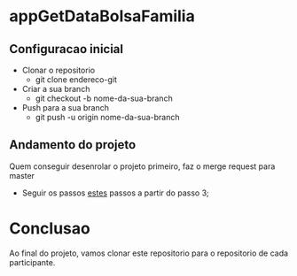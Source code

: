 # appGetDataBolsaFamilia
## Configuracao inicial
- Clonar o repositorio
  - git clone endereco-git
- Criar a sua branch
  - git checkout -b nome-da-sua-branch
- Push para a sua branch
  - git push -u origin nome-da-sua-branch
## Andamento do projeto
Quem conseguir desenrolar o projeto primeiro, faz o merge request para master
  - Seguir os passos [estes](https://docs.plm.automation.siemens.com/content/polarion/19.1/help/en_US/user_and_administration_help/user_guide/work_items/create_and_edit_work_items/create_and_view_merge_requests.html) passos a partir do passo 3;

# Conclusao

Ao final do projeto, vamos clonar este repositorio para o repositorio de cada participante.
